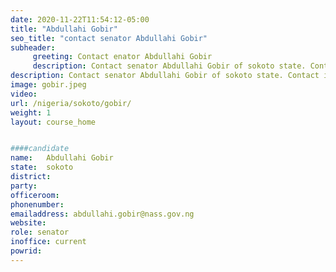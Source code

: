 ```yaml
---
date: 2020-11-22T11:54:12-05:00
title: "Abdullahi Gobir"
seo_title: "contact senator Abdullahi Gobir"
subheader:
     greeting: Contact enator Abdullahi Gobir 
     description: Contact senator Abdullahi Gobir of sokoto state. Contact information for Abdullahi Gobir includes email address, phone number, and mailing address.
description: Contact senator Abdullahi Gobir of sokoto state. Contact information for Abdullahi Gobir includes email address, phone number, and mailing address.
image: gobir.jpeg
video: 
url: /nigeria/sokoto/gobir/
weight: 1
layout: course_home


####candidate
name:	Abdullahi Gobir
state:	sokoto
district: 
party:	
officeroom:	
phonenumber:
emailaddress: abdullahi.gobir@nass.gov.ng
website:	
role: senator
inoffice: current
powrid: 
---
```


